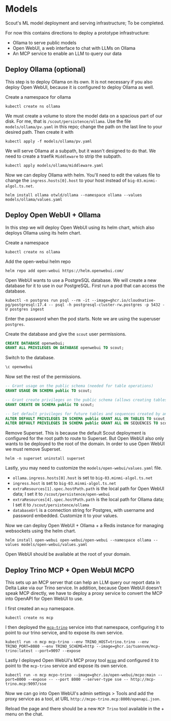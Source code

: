 # Models

Scout's ML model deployment and serving infrastructure; To be completed.

For now this contains directions to deploy a prototype infrastructure:
- Ollama to serve public models
- Open WebUI, a web interface to chat with LLMs on Ollama
- An MCP service to enable an LLM to query our data

## Deploy Ollama (optional)
This step is to deploy Ollama on its own. It is not necessary if you also deploy Open WebUI, because it is configured to deploy Ollama as well.

Create a namespace for ollama
```
kubectl create ns ollama
```

We must create a volume to store the model data on a spacious part of our disk. For me, that is `/scout/persistence/ollama`.
Use the file `models/ollama/pv.yaml` in this repo; change the path on the last line to your desired path.
Then create it with 
```
kubectl apply -f models/ollama/pv.yaml
```

We will serve Ollama at a subpath, but it wasn't designed to do that.
We need to create a traefik `Middleware` to strip the subpath.
```
kubectl apply models/ollama/middleware.yaml
```

Now we can deploy Ollama with helm.
You'll need to edit the values file to change the `ingress.hosts[0].host` to your host instead of `big-03.minmi-algol.ts.net`.
```
helm install ollama otwld/ollama --namespace ollama --values models/ollama/values.yaml
```

## Deploy Open WebUI + Ollama
In this step we will deploy Open WebUI using its helm chart, which also deploys Ollama using its helm chart.

Create a namespace
```
kubectl create ns ollama
```

Add the open-webui helm repo
```
helm repo add open-webui https://helm.openwebui.com/
```

Open WebUI wants to use a PostgreSQL database. We will create a new database for it to use in our PostgreSQL.
First run a pod that can access the database.
```
kubectl -n postgres run psql --rm -it --image=ghcr.io/cloudnative-pg/postgresql:17.4 -- psql -h postgresql-cluster-rw.postgres -p 5432 -U postgres ingest
```
Enter the password when the pod starts. Note we are using the superuser `postgres`.

Create the database and give the `scout` user permissions.
```sql
CREATE DATABASE openwebui;
GRANT ALL PRIVILEGES ON DATABASE openwebui TO scout;
```
Switch to the database.
```sql
\c openwebui
```
Now set the rest of the permissions.
```sql
-- Grant usage on the public schema (needed for table operations)
GRANT USAGE ON SCHEMA public TO scout;

-- Grant create privileges on the public schema (allows creating tables)
GRANT CREATE ON SCHEMA public TO scout;

-- Set default privileges for future tables and sequences created by any user
ALTER DEFAULT PRIVILEGES IN SCHEMA public GRANT ALL ON TABLES TO scout;
ALTER DEFAULT PRIVILEGES IN SCHEMA public GRANT ALL ON SEQUENCES TO scout;
```

Remove Superset. This is because the default Scout deployment is configured for the root path to route to Superset.
But Open WebUI also only wants to be deployed to the root of the domain.
In order to use Open WebUI we must remove Superset.
```
helm -n superset uninstall superset
```

Lastly, you may need to customize the `models/open-webui/values.yaml` file.
- `ollama.ingress.hosts[0].host` is set to `big-03.minmi-algol.ts.net`
- `ingress.host` is set to `big-03.minmi-algol.ts.net`
- `extraResources[1].spec.hostPath.path` is the local path for Open WebUI data; I set it to `/scout/persistence/open-webui`
- `extraResources[4].spec.hostPath.path` is the local path for Ollama data; I set it to `/scout/persistence/ollama`
- `databaseUrl` is a connection string for Postgres, with username and password embedded. Customize it to your values.

Now we can deploy Open WebUI + Ollama + a Redis instance for managing websockets using the helm chart.
```
helm install open-webui open-webui/open-webui --namespace ollama --values models/open-webui/values.yaml
```

Open WebUI should be available at the root of your domain.

## Deploy Trino MCP + Open WebUI MCPO
This sets up an MCP server that can help an LLM query our report data in Delta Lake via our Trino service.
In addition, because Open WebUI doesn't speak MCP directly, we have to deploy a proxy service to convert the MCP into OpenAPI for Open WebUI to use.

I first created an `mcp` namespace.

```
kubectl create ns mcp
```

I then deployed the [`mcp-trino`](https://github.com/tuannvm/mcp-trino) service into that namespace, configuring it to point to our trino service, and to expose its own service.
```
kubectl run -n mcp mcp-trino --env TRINO_HOST=trino.trino --env TRINO_PORT=8080 --env TRINO_SCHEME=http --image=ghcr.io/tuannvm/mcp-trino:latest --port=9097 --expose
```

Lastly I deployed Open WebUI's MCP proxy tool [`mcpo`](https://github.com/open-webui/mcpo) and configured it to point to the `mcp-trino` service and expose its own service.
```
kubectl run -n mcp mcpo-trino --image=ghcr.io/open-webui/mcpo:main --port=8000 --expose -- --port 8000 --server-type sse -- http://mcp-trino.mcp:9097/sse
```

Now we can go into Open WebUI's admin settings > Tools and add the proxy service as a tool, at URL `http://mcpo-trino.mcp:8000/openapi.json`.

Reload the page and there should be a new `MCP Trino` tool available in the + menu on the chat.
